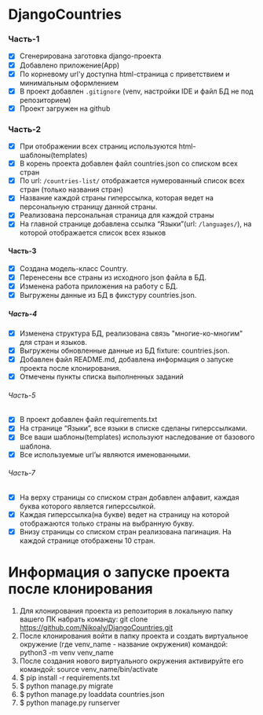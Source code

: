 # DjangoCountries

### Часть-1
- [x] Сгенерирована заготовка django-проекта
- [x] Добавлено приложение(App)
- [x] По корневому url'у доступна html-страница с приветствием и минимальным оформлением
- [x] В проект добавлен `.gitignore` (venv, настройки IDE и файл БД не под репозиторием)
- [x] Проект загружен на github

### Часть-2
- [x] При отображении всех страниц используются html-шаблоны(templates)
- [x] В корень проекта добавлен файл countries.json со списком всех стран
- [x] По url: `/countries-list/` отображается нумерованный список всех стран (только названия стран)
- [x] Название каждой страны гиперссылка, которая ведет на персональную страницу данной страны.
- [x] Реализована персональная страница для каждой страны
- [x] На главной странице добавлена ссылка “Языки”(url: `/languages/`), на которой отображается список всех языков

#### Часть-3
- [x] Создана модель-класс Country.
- [x] Перенесены все страны из исходного json файла в БД.
- [x] Изменена работа приложения на работу с БД.
- [x] Выгружены данные из БД в фикстуру countries.json.

##### Часть-4
- [x] Изменена структура БД, реализована связь "многие-ко-многим" для стран и языков. 
- [x] Выгружены обновленные данные из БД fixture: countries.json.
- [x] Добавлен файл README.md, добавлена информация о запуске проекта после клонирования. 
- [x] Отмечены пункты списка выполненных заданий

###### Часть-5
- [x] В проект добавлен файл requirements.txt  
- [x] На странице “Языки”, все языки в списке сделаны гиперссылками.
- [x] Все ваши шаблоны(templates) используют наследование от базового шаблона.
- [x] Все используемые url’ы являются именованными.

###### Часть-7
- [x] На верху страницы со списком стран добавлен алфавит, каждая буква которого является гиперссылкой. 
- [x] Каждая гиперссылка(на букве) ведет на страницу на которой отображаются только страны на выбранную букву. 
- [x] Внизу страницы со списком стран реализована пагинация. На каждой странице отображены 10 стран.

# Информация о запуске проекта после клонирования

1. Для клонирования проекта из репозитория в локальную папку вашего ПК набрать команду:
   git clone https://github.com/Nikoaly/DjangoCountries.git
2. После клонирования войти в папку проекта и создать виртуальное окружение (где venv_name - название окружения) командой:
   python3 -m venv venv_name 
3. После создания нового виртуального окружения активируйте его командой:
   source venv_name/bin/activate
4. $ pip install -r requirements.txt
5. $ python manage.py migrate
6. $ python manage.py loaddata countries.json
7. $ python manage.py runserver


